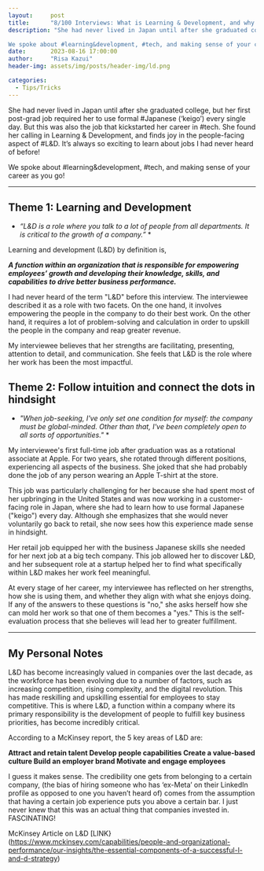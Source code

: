 ```yaml
---
layout:     post
title:      "8/100 Interviews: What is Learning & Development, and why is big tech investing in it?"
description: "She had never lived in Japan until after she graduated college, but her first post-grad job required her to use formal #Japanese (‘keigo’) every single day. But this was also the job that kickstarted her career in #tech. She found her calling in Learning & Development, and finds joy in the people-facing aspect of #L&D. It’s always so exciting to learn about jobs I had never heard of before!

We spoke about #learning&development, #tech, and making sense of your career as you go!"
date:       2023-08-16 17:00:00
author:     "Risa Kazui"
header-img: assets/img/posts/header-img/ld.png

categories:
  - Tips/Tricks
---
```


She had never lived in Japan until after she graduated college, but her first post-grad job required her to use formal #Japanese (‘keigo’) every single day. But this was also the job that kickstarted her career in #tech. She found her calling in Learning & Development, and finds joy in the people-facing aspect of #L&D. It’s always so exciting to learn about jobs I had never heard of before!

We spoke about #learning&development, #tech, and making sense of your career as you go!

<hr>

## Theme 1: Learning and Development

* *“L&D is a role where you talk to a lot of people from all departments. It is critical to the growth of a company.”* *

Learning and development (L&D) by definition is,

***A function within an organization that is responsible for empowering employees’ growth and developing their knowledge, skills, and capabilities to drive better business performance.***

I had never heard of the term "L&D" before this interview. The interviewee described it as a role with two facets. On the one hand, it involves empowering the people in the company to do their best work. On the other hand, it requires a lot of problem-solving and calculation in order to upskill the people in the company and reap greater revenue.

My interviewee believes that her strengths are facilitating, presenting, attention to detail, and communication. She feels that L&D is the role where her work has been the most impactful. 

## Theme 2: Follow intuition and connect the dots in hindsight 

* *"When job-seeking, I've only set one condition for myself: the company must be global-minded. Other than that, I've been completely open to all sorts of opportunities."* *

My interviewee's first full-time job after graduation was as a rotational associate at Apple. For two years, she rotated through different positions, experiencing all aspects of the business. She joked that she had probably done the job of any person wearing an Apple T-shirt at the store.

This job was particularly challenging for her because she had spent most of her upbringing in the United States and was now working in a customer-facing role in Japan, where she had to learn how to use formal Japanese ("keigo") every day. Although she emphasizes that she would never voluntarily go back to retail, she now sees how this experience made sense in hindsight.

Her retail job equipped her with the business Japanese skills she needed for her next job at a big tech company. This job allowed her to discover L&D, and her subsequent role at a startup helped her to find what specifically within L&D makes her work feel meaningful.

At every stage of her career, my interviewee has reflected on her strengths, how she is using them, and whether they align with what she enjoys doing. If any of the answers to these questions is "no," she asks herself how she can mold her work so that one of them becomes a "yes." This is the self-evaluation process that she believes will lead her to greater fulfillment. 

<hr>

## My Personal Notes
L&D has become increasingly valued in companies over the last decade, as the workforce has been evolving due to a number of factors, such as increasing competition, rising complexity, and the digital revolution. This has made reskilling and upskilling essential for employees to stay competitive. This is where L&D, a function within a company where its primary responsibility is the development of people to fulfill key business priorities, has become incredibly critical. 

According to a McKinsey report, the 5 key areas of L&D are:

**Attract and retain talent
Develop people capabilities
Create a value-based culture
Build an employer brand
Motivate and engage employees**

I guess it makes sense. The credibility one gets from belonging to a certain company, (the bias of hiring someone who has ‘ex-Meta’ on their LinkedIn profile as opposed to one you haven’t heard of) comes from the assumption that having a certain job experience puts you above a certain bar. I just never knew that this was an actual thing that companies invested in. FASCINATING!

McKinsey Article on L&D [LINK}(https://www.mckinsey.com/capabilities/people-and-organizational-performance/our-insights/the-essential-components-of-a-successful-l-and-d-strategy)
